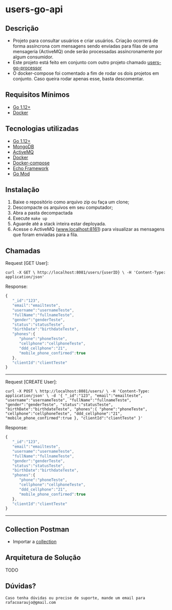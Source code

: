 # users-go-api

## Descrição
* Projeto para consultar usuários e criar usuários. Criação ocorrerá de forma assíncrona com mensagens sendo enviadas para filas de uma mensageria (ActiveMQ) onde serão processadas assíncronamente por algum consumidor.
* Este projeto está feito em conjunto com outro projeto chamado [users-go-processor](https://github.com/CoAraujo/users-go-processor)
* O docker-compose foi comentado a fim de rodar os dois projetos em conjunto. Caso queira rodar apenas esse, basta descomentar.

## Requisitos Mínimos
* [Go 1.12+](https://golang.org/)
* [Docker](https://www.docker.com/)

## Tecnologias utilizadas
* [Go 1.12+](https://golang.org/)
* [MongoDB](https://www.mongodb.com/)
* [ActiveMQ](https://activemq.apache.org/)
* [Docker](https://www.docker.com/)
* [Docker-compose](https://docs.docker.com/compose/)
* [Echo Framework](https://echo.labstack.com/)
* [Go Mod](https://blog.golang.org/using-go-modules)

## Instalação
1. Baixe o repositório como arquivo zip ou faça um clone;
2. Descompacte os arquivos em seu computador;
3. Abra a pasta decompactada
4. Execute `make up`
5. Aguarde até a stack inteira estar deployada.
6. Acesse o ActiveMQ (www.localhost:8161) para visualizar as mensagens que foram enviadas para a fila.


## Chamadas

Request [GET User]:

`curl -X GET \
  http://localhost:8081/users/{userID} \
  -H 'Content-Type: application/json'
`

Response:

```javascript
{
   "_id":"123",
   "email":"emailteste",
   "username":"usernameTeste",
   "fullName":"fullnameTeste",
   "gender":"genderTeste",
   "status":"statusTeste",
   "birthDate":"birthdateTeste",
   "phones":{
      "phone":"phoneTeste",
      "cellphone":"cellphoneTeste",
      "ddd_cellphone":"21",
      "mobile_phone_confirmed":true
   },
   "clientId":"clientTeste"
}
```

***

Request [CREATE User]:

`curl -X POST \
  http://localhost:8081/users/ \
  -H 'Content-Type: application/json' \
  -d '{
   "_id":"123",
   "email":"emailteste",
   "username":"usernameTeste",
   "fullName":"fullnameTeste",
   "gender":"genderTeste",
   "status":"statusTeste",
   "birthDate":"birthdateTeste",
   "phones":{
      "phone":"phoneTeste",
      "cellphone":"cellphoneTeste",
      "ddd_cellphone":"21",
      "mobile_phone_confirmed":true
   },
   "clientId":"clientTeste"
}'
`

Response:

```javascript
{
   "_id":"123",
   "email":"emailteste",
   "username":"usernameTeste",
   "fullName":"fullnameTeste",
   "gender":"genderTeste",
   "status":"statusTeste",
   "birthDate":"birthdateTeste",
   "phones":{
      "phone":"phoneTeste",
      "cellphone":"cellphoneTeste",
      "ddd_cellphone":"21",
      "mobile_phone_confirmed":true
   },
   "clientId":"clientTeste"
}
```

***

## Collection Postman
* Importar a [collection](https://www.getpostman.com/collections/0535c574b7e864a6baca)

## Arquitetura de Solução
TODO

## Dúvidas?
`Caso tenha dúvidas ou precise de suporte, mande um email para rafacoaraujo@gmail.com`
